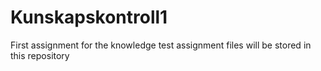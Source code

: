 # Kunskapskontroll1
First assignment for the knowledge test assignment files will be stored in this repository
